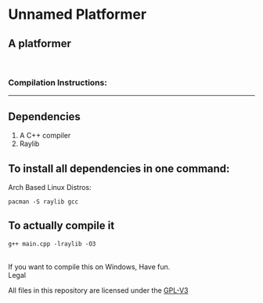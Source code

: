 # Unnamed Platformer
## A platformer

<br/>

### Compilation Instructions:
-----------------------------------------------
## Dependencies
1. A C++ compiler
2. Raylib <br/> 

## To install all dependencies in one command:
Arch Based Linux Distros:
  ```
pacman -S raylib gcc
  ```

## To actually compile it
  ```
g++ main.cpp -lraylib -O3
  ```

<br/>
If you want to compile this on Windows, Have fun.
	
<br/>
Legal

All files in this repository are licensed under the [GPL-V3](LICENSE)

